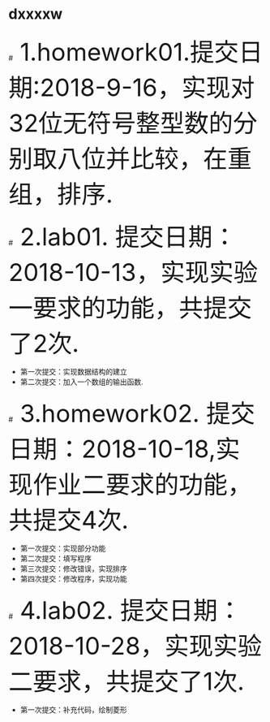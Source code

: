 # dxxxxw
#<font size = 15> 1.homework01.提交日期:2018-9-16，实现对32位无符号整型数的分别取八位并比较，在重组，排序.</font>

#<font size = 15> 2.lab01. 提交日期：2018-10-13，实现实验一要求的功能，共提交了2次.</font>
+ 第一次提交：实现数据结构的建立 
+ 第二次提交：加入一个数组的输出函数.

#<font size = 15> 3.homework02. 提交日期：2018-10-18,实现作业二要求的功能，共提交4次.</font>

 + 第一次提交：实现部分功能
 + 第二次提交：填写程序
 + 第三次提交：修改错误，实现排序 
 + 第四次提交：修改程序，实现功能
 
#<font size = 15> 4.lab02. 提交日期：2018-10-28，实现实验二要求，共提交了1次.</font>
 + 第一次提交：补充代码，绘制菱形

  




